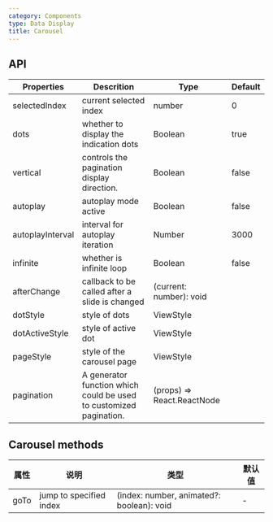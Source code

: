 ```yaml
---
category: Components
type: Data Display
title: Carousel
---
```


## API

Properties | Descrition | Type | Default
-----------|------------|------|--------
| selectedIndex |  current selected index  |  number  |  0  |
| dots | whether to display the indication dots | Boolean | true |
| vertical | controls the pagination display direction. | Boolean   | false |
| autoplay | autoplay mode active | Boolean   | false |
| autoplayInterval | interval for autoplay iteration | Number | 3000 |
| infinite | whether is infinite loop | Boolean   | false |
| afterChange  | callback to be called after a slide is changed | (current: number): void | |
| dotStyle  | style of dots | ViewStyle | |
| dotActiveStyle  | style of active dot | ViewStyle  | |
| pageStyle | style of the carousel page | ViewStyle |  |
| pagination | A generator function which could be used to customized pagination. | (props) => React.ReactNode  | |

## Carousel methods

属性 | 说明 | 类型 | 默认值
----|-----|------|------
| goTo | jump to specified index | (index: number, animated?: boolean): void |  -  |